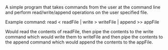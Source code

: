 A simple program that takes commands from the user at the command line and perform read/write/append operations on the user specified file.

Example command:
read < readFile | write > writeFile | append >> appFile

Would read the contents of readFile, then pipe the contents to the write command which would write them to writeFile and then pipe the contents to the append command which would append the contents to the appFile.
